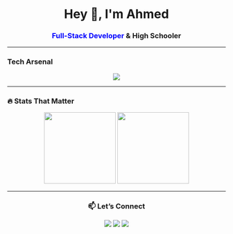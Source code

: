 <!-- Blazing GitHub Profile README -->

<h1 align="center">Hey 👋, I'm Ahmed</h1>
<h3 align="center">
  <font color="blue">Full-Stack Developer</font> & High Schooler 
</h3>
<!-- <h3 align="center">
  <img src="https://img.shields.io/badge/Full--Stack%20Developer-blue?style=for-the-badge" />   <img src="https://img.shields.io/badge/Problem%20Solver-blue?style=for-the-badge" /> &  <img src="https://img.shields.io/badge/Builder-blue?style=for-the-badge" />
</h3> -->


---

### Tech Arsenal
<!--<p align="center">
  <img src="https://skillicons.dev/icons?i=html,css,js,react,nextjs,tailwind,GSAP,nodejs,express,mongodb,git,github,linux,docker,notion" />
</p>-->
<p align="center">
  <img src="https://go-skill-icons.vercel.app/api/icons?i=html,css,js,react,tailwind,gsap,nodejs,express,mongodb,git,github,notion,linux,appwrite,arcjet&theme=dark&perline=5" />
</p>


---

### 🔥 Stats That Matter
<p align="center">
  <img src="https://github-readme-stats.vercel.app/api?username=GRACE-wDEV&show_icons=true&theme=radical" height="165"/>
  <img src="https://streak-stats.demolab.com?user=GRACE-wDEV&theme=radical" height="165"/>
</p>

---

<!--### 🚀 Projects
- 🌐 [Hack Club Gharbiya Website](#)  
- 📝 [MERN Blog App](#)  
- 🎨 [Portfolio Website](#) 

--- -->

<h3 align="center">📫 Let’s Connect</h3>
<p align="center">
  <a href="https://linkedin.com/in/ahmed1-4emad7"><img src="https://img.shields.io/badge/-LinkedIn-blue?style=for-the-badge&logo=linkedin" /></a>
  <a href="mailto:ahmed.e.eltabbakh@gmail.com"><img src="https://img.shields.io/badge/-Email-red?style=for-the-badge&logo=gmail" /></a>
  <a href="https://ahmed-eltabbakh.com"><img src="https://img.shields.io/badge/-Portfolio-black?style=for-the-badge&logo=vercel" /></a>
</p>
